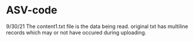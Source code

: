 # ASV-code
9/30/21
The content1.txt file is the data being read. original txt has multiline records which may or not have occured during uploading.
